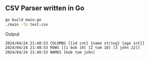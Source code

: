 ## CSV Parser written in Go

```bash
go build main.go
./main -fp test.csv
```

Output
```bash
2024/04/24 21:48:53 COLUMNS [{id int} {name string} {age int}]
2024/04/24 21:48:53 ROWS [[1 bob 19] [2 tom 18] [3 john 22]]
2024/04/24 21:48:53 NAMES [bob tom john]
```
